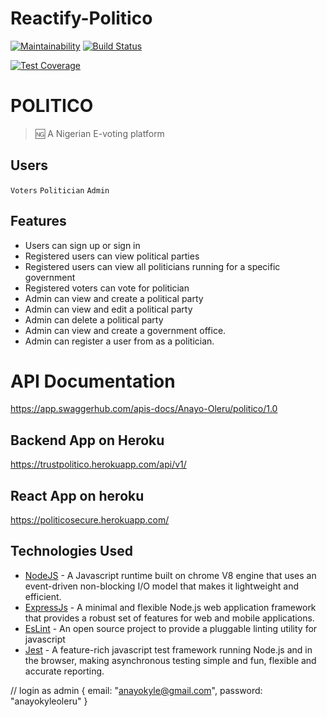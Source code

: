 # Reactify-Politico
[![Maintainability](https://api.codeclimate.com/v1/badges/d5c56c173b7afde4ea43/maintainability)](https://codeclimate.com/github/AnayoOleru/Reactify-Politico/maintainability) [![Build Status](https://travis-ci.org/AnayoOleru/Reactify-Politico.svg?branch=develop)](https://travis-ci.org/AnayoOleru/Reactify-Politico)

[![Test Coverage](https://api.codeclimate.com/v1/badges/d5c56c173b7afde4ea43/test_coverage)](https://codeclimate.com/github/AnayoOleru/Reactify-Politico/test_coverage)

# POLITICO
 > :ng: A Nigerian E-voting platform


 ## Users
  `Voters` `Politician`
  `Admin` 

 ## Features
* Users can sign up or sign in
* Registered users can view political parties
* Registered users can view all politicians running for a specific government
* Registered voters can vote for politician
* Admin can view and create a political party
* Admin can view and edit a political party
* Admin can delete a political party
* Admin can view and create a government office.  
* Admin can register a user from as a politician.  

#  API Documentation
https://app.swaggerhub.com/apis-docs/Anayo-Oleru/politico/1.0


## Backend App on Heroku
https://trustpolitico.herokuapp.com/api/v1/

## React App on heroku
https://politicosecure.herokuapp.com/

## Technologies Used

* [NodeJS](https://nodejs.org/en/) - A Javascript runtime built on chrome V8 engine that uses an event-driven non-blocking I/O model that makes it lightweight and efficient.
* [ExpressJs](https://expressjs.com/) - A minimal and flexible Node.js web application framework that provides a robust set of features for web and mobile applications.
* [EsLint](https://eslint.org/) - An open source project to provide a pluggable linting utility for javascript
* [Jest](https://mochajs.org/) - A feature-rich javascript test framework running Node.js and in the browser, making asynchronous testing simple and fun, flexible and accurate reporting. 


// login as admin
{
  email: "anayokyle@gmail.com",
  password: "anayokyleoleru"
}
```


